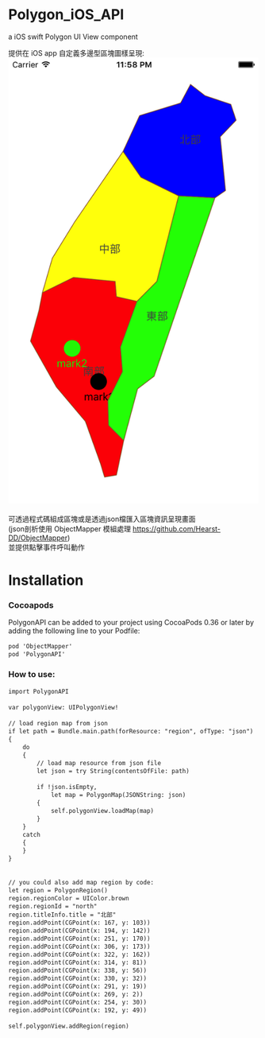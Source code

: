 ﻿# Polygon_iOS_API
a iOS swift Polygon UI View component 

提供在 iOS app 自定義多邊型區塊圖樣呈現:<br>
![avatar](/rm_res/cut1.png)<br><br>
可透過程式碼組成區塊或是透過json檔匯入區塊資訊呈現畫面<br>
(json剖析使用 ObjectMapper 模組處理 https://github.com/Hearst-DD/ObjectMapper)<br>
並提供點擊事件呼叫動作



# Installation

### Cocoapods
PolygonAPI can be added to your project using CocoaPods 0.36 or later by adding the following line to your Podfile:
```
pod 'ObjectMapper'
pod 'PolygonAPI'
```


### How to use:

```
import PolygonAPI

var polygonView: UIPolygonView!

// load region map from json 
if let path = Bundle.main.path(forResource: "region", ofType: "json")
{
    do
    {
        // load map resource from json file
        let json = try String(contentsOfFile: path)

        if !json.isEmpty,
            let map = PolygonMap(JSONString: json)
        {
            self.polygonView.loadMap(map)
        }
    }
    catch
    {
    }
}


// you could also add map region by code:
let region = PolygonRegion()
region.regionColor = UIColor.brown
region.regionId = "north"
region.titleInfo.title = "北部"
region.addPoint(CGPoint(x: 167, y: 103))
region.addPoint(CGPoint(x: 194, y: 142))
region.addPoint(CGPoint(x: 251, y: 170))
region.addPoint(CGPoint(x: 306, y: 173))
region.addPoint(CGPoint(x: 322, y: 162))
region.addPoint(CGPoint(x: 314, y: 81))
region.addPoint(CGPoint(x: 338, y: 56))
region.addPoint(CGPoint(x: 330, y: 32))
region.addPoint(CGPoint(x: 291, y: 19))
region.addPoint(CGPoint(x: 269, y: 2))
region.addPoint(CGPoint(x: 254, y: 30))
region.addPoint(CGPoint(x: 192, y: 49))

self.polygonView.addRegion(region)
```
